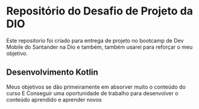 # Repositório do Desafio de Projeto da DIO
Este repositorio foi criado para entrega de projeto no bootcamp de Dev Mobile do Santander na Dio e também, também usarei para reforçar o meu objetivo.

## Desenvolvimento Kotlin
Meus objetivos se dão primeiramente em absorver muito o conteúdo do curso
E Conseguir uma oportunidade de trabalho para desenvolver o conteúdo aprendido e aprender novos
